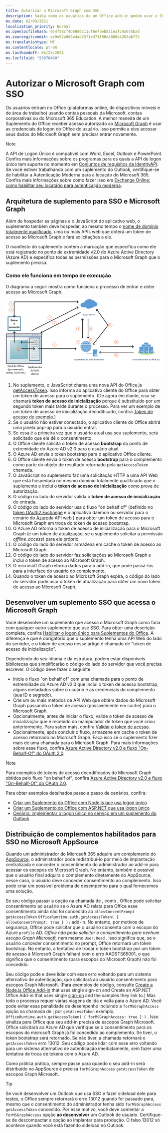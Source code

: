 ```yaml
---
title: Autorizar o Microsoft Graph com SSO
description: Saiba como os usuários de um Office add-in podem usar o SSO (login único) para buscar dados do Microsoft Graph.
ms.date: 02/09/2021
localization_priority: Normal
ms.openlocfilehash: 054f58cf4b89d6c11cf6e7beb831eafc4a075bad
ms.sourcegitcommit: ee9e92a968e4ad23f1e371f00d4888e4203ab772
ms.translationtype: MT
ms.contentlocale: pt-BR
ms.lasthandoff: 06/23/2021
ms.locfileid: "53076480"
---
```

# <a name="authorize-to-microsoft-graph-with-sso"></a>Autorizar o Microsoft Graph com SSO

Os usuários entram no Office (plataformas online, de dispositivos móveis e de área de trabalho) usando contas pessoais da Microsoft, contas corporativas ou do Microsoft 365 Education. A melhor maneira de um Suplemento do Office receber acesso autorizado ao [Microsoft Graph](https://developer.microsoft.com/graph/docs) é usar as credenciais de logon do Office do usuário. Isso permite a eles acessar seus dados do Microsoft Graph sem precisar entrar novamente.

> [!NOTE]
> A API de Logon Único é compatível com Word, Excel, Outlook e PowerPoint. Confira mais informações sobre os programas para os quais a API de logon único tem suporte no momento em [Conjuntos de requisitos da IdentityAPI](../reference/requirement-sets/identity-api-requirement-sets.md).
> Se você estiver trabalhando com um suplemento do Outlook, certifique-se de habilitar a Autenticação Moderna para a locação do Microsoft 365. Confira mais informações sobre como fazer isso em [Exchange Online: como habilitar seu locatário para autenticação moderna](https://social.technet.microsoft.com/wiki/contents/articles/32711.exchange-online-how-to-enable-your-tenant-for-modern-authentication.aspx).

## <a name="add-in-architecture-for-sso-and-microsoft-graph"></a>Arquitetura de suplemento para SSO e Microsoft Graph

Além de hospedar as páginas e o JavaScript do aplicativo web, o suplemento também deve hospedar, ao mesmo tempo o [nome de domínio totalmente qualificado](/windows/desktop/DNS/f-gly#_dns_fully_qualified_domain_name_fqdn__gly), uma ou mais APIs web que obterá um token de acesso ao Microsoft Graph e fará solicitações a ele.

O manifesto do suplemento contém a marcação que especifica como ele está registrado no ponto de extremidade v2.0 do Azure Active Directory (Azure AD) e especifica todas as permissões para o Microsoft Graph que o suplemento precisa.

### <a name="how-it-works-at-runtime"></a>Como ele funciona em tempo de execução

O diagrama a seguir mostra como funciona o processo de entrar e obter acesso ao Microsoft Graph.

![Diagrama mostrando o processo de SSO.](../images/sso-access-to-microsoft-graph.png)

1. No suplemento, o JavaScript chama uma nova API do Office.js [getAccessToken](/javascript/api/office-runtime/officeruntime.auth#getaccesstoken-options-). Isso informa ao aplicativo cliente do Office para obter um token de acesso para o suplemento. (De agora em diante, isso se chamará **token de acesso de inicialização** porque é substituído por um segundo token mais tarde durante o processo. Para ver um exemplo de um token de acesso de inicialização decodificado, confira [Token de acesso de exemplo](sso-in-office-add-ins.md#example-access-token).)
2. Se o usuário não estiver conectado, o aplicativo cliente do Office abrirá uma janela pop-up para o usuário entrar.
3. Se essa é a primeira vez que o usuário atual usa seu suplemento, será solicitado que ele dê o consentimento.
4. O Office cliente solicita o token de acesso **bootstrap** do ponto de extremidade do Azure AD v2.0 para o usuário atual.
5. O Azure AD envia o token bootstrap para o aplicativo Office cliente.
6. O Office cliente envia o token de acesso **bootstrap** para o complemento como parte do objeto de resultado retornado pela `getAccessToken` chamada.
7. O JavaScript no suplemento faz uma solicitação HTTP a uma API Web que está hospedada no mesmo domínio totalmente qualificado que o suplemento e inclui o **token de acesso de inicialização** como prova de autorização.
8. O código no lado do servidor valida o **token de acesso de inicialização** de entrada.
9. O código do lado do servidor usa o fluxo "on behalf of" (definido no [token OAuth2 Exchange](https://tools.ietf.org/html/draft-ietf-oauth-token-exchange-02) e o aplicativo daemon ou servidor para o cenário do [Azure](/azure/active-directory/develop/active-directory-authentication-scenarios)da API web ) para obter um token de acesso para o Microsoft Graph em troca do token de acesso bootstrap.
10. O Azure AD retorna o token de acesso de inicialização para o Microsoft Graph (e um token de atualização, se o suplemento solicitar a permissão *offline_access*) para ele próprio.
11. O código do lado do servidor armazena em cache o token de acesso ao Microsoft Graph.
12. O código do lado do servidor faz solicitações ao Microsoft Graph e inclui o token de acesso ao Microsoft Graph.
13. O microsoft Graph retorna dados para o add-in, que pode passá-los para a interface do usuário do complemento.
14. Quando o token de acesso ao Microsoft Graph expira, o código do lado do servidor pode usar o token de atualização para obter um novo token de acesso ao Microsoft Graph.

## <a name="develop-an-sso-add-in-that-accesses-microsoft-graph"></a>Desenvolver um suplemento SSO que acessa o Microsoft Graph

Você desenvolve um suplemento que acessa o Microsoft Graph como faria com qualquer outro suplemento que use SSO. Para obter uma descrição completa, confira [Habilitar o logon único para Suplementos do Office](../develop/sso-in-office-add-ins.md). A diferença é que é obrigatório que o suplemento tenha uma API Web do lado do servidor, e o token de acesso nesse artigo é chamado de "token de acesso de inicialização".

Dependendo do seu idioma e da estrutura, podem estar disponíveis bibliotecas que simplificarão o código do lado do servidor que você precisa escrever. O código deve fazer o seguinte:

* Inicie o fluxo "on behalf of" com uma chamada para o ponto de extremidade do Azure AD v2.0 que inclui o token de acesso bootstrap, alguns metadados sobre o usuário e as credenciais do complemento (sua ID e segredo).
* Crie um ou mais métodos de API Web que obtêm dados do Microsoft Graph passando o token de acesso (possivelmente em cache) para o Microsoft Graph.
* Opcionalmente, antes de iniciar o fluxo, valide o token de acesso de inicialização que é recebido do manipulador de token que você criou anteriormente. Para saber mais, confira [Validar o token de acesso](sso-in-office-add-ins.md#validate-the-access-token). 
* Opcionalmente, após concluir o fluxo, armazene em cache o token de acesso retornado no Microsoft Graph. Faça isso se o suplemento fizer mais de uma chamada para o Microsoft Graph. Para mais informações sobre esse fluxo, confira [Azure Active Directory v2.0 e fluxo "On-Behalf-Of" do OAuth 2.0](/azure/active-directory/develop/active-directory-v2-protocols-oauth-on-behalf-of).

> [!NOTE]
> Para exemplos de tokens de acesso decodificados do Microsoft Graph obtidos pelo fluxo "on behalf of", confira [Azure Active Directory v2.0 e fluxo "On-Behalf-Of" do OAuth 2.0](/azure/active-directory/develop/active-directory-v2-protocols-oauth-on-behalf-of).

Para obter exemplos detalhados passo a passo de cenários, confira:

* [Criar um Suplemento do Office com Node.js que usa logon único](create-sso-office-add-ins-nodejs.md)
* [Criar um Suplemento do Office com ASP.NET que usa logon único](create-sso-office-add-ins-aspnet.md)
* [Cenário: implementar o logon único no serviço em um suplemento do Outlook](../outlook/implement-sso-in-outlook-add-in.md)

## <a name="distributing-sso-enabled-add-ins-in-microsoft-appsource"></a>Distribuição de complementos habilitados para SSO no Microsoft AppSource

Quando um administrador do Microsoft 365 adquire um complemento do [AppSource](https://appsource.microsoft.com), o [](../publish/centralized-deployment.md) administrador pode redistribuí-lo por meio de implantação centralizada e conceder o consentimento do administrador ao add-in para acessar os escopos do Microsoft Graph. No entanto, também é possível que o usuário final adquira o complemento diretamente do AppSource, nesse caso, o usuário deve conceder consentimento ao complemento. Isso pode criar um possível problema de desempenho para o qual fornecemos uma solução.

Se seu código passar a opção na chamada de , como , Office pode solicitar consentimento ao usuário se o Azure AD relata para Office esse consentimento ainda não foi concedido ao `allowConsentPrompt` `getAccessToken` `OfficeRuntime.auth.getAccessToken( { allowConsentPrompt: true } );` add-in. No entanto, por motivos de segurança, Office pode solicitar que o usuário consenta com o escopo do Azure `profile` AD. *Office não pode solicitar o consentimento para nenhum escopo Graph Microsoft,* nem mesmo `User.Read` . Isso significa que, se o usuário conceder consentimento no prompt, Office retornará um token bootstrap. No entanto, a tentativa de trocar o token bootstrap por um token de acesso à Microsoft Graph falhará com o erro AADSTS65001, o que significa que o consentimento (para escopos do Microsoft Graph) não foi concedido.

Seu código pode e deve lidar com esse erro voltando para um sistema alternativo de autenticação, que solicitará ao usuário consentimento para escopos Graph Microsoft. (Para exemplos de código, consulte [Create a Node.js Office Add-in](create-sso-office-add-ins-nodejs.md) that uses single sign-on and Create an ASP.NET Office Add-in that uses single [sign-on](create-sso-office-add-ins-aspnet.md) and the samples they link to.) Mas todo o processo requer várias viagens de ida e volta para o Azure AD. Você pode evitar essa penalidade de desempenho incluindo a `forMSGraphAccess` opção na chamada de ; por `getAccessToken` exemplo, `OfficeRuntime.auth.getAccessToken( { forMSGraphAccess: true } )` .  Isso sinaliza para Office que seu add-in precisa de escopos Graph Microsoft. Office solicitará ao Azure AD que verifique se o consentimento para os escopos do microsoft Graph já foi concedido ao complemento. Se tiver, o token bootstrap será retornado. Se não tiver, a chamada retornará o `getAccessToken` erro 13012. Seu código pode lidar com esse erro voltando para um sistema alternativo de autenticação imediatamente, sem fazer uma tentativa de troca de tokens com o Azure AD.

Como prática prática, sempre passe para quando o seu add-in será distribuído no AppSource e precisa `forMSGraphAccess` `getAccessToken` de escopos Graph Microsoft.

> [!TIP]
> Se você desenvolver um Outlook que usa SSO e fazer sideload dele para  testes, o Office sempre retornará o erro 13012 quando for passado para, mesmo que o consentimento do administrador tenha sido `forMSGraphAccess` `getAccessToken` concedido. Por esse motivo, você deve comentar a `forMSGraphAccess` opção **ao desenvolver** um Outlook de usuário. Certifique-se de descompactar a opção ao implantar para produção. O falso 13012 só acontece quando você está fazendo sideload no Outlook.
